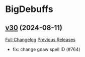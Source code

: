# BigDebuffs

## [v30](https://github.com/jordonwow/bigdebuffs/tree/v30) (2024-08-11)
[Full Changelog](https://github.com/jordonwow/bigdebuffs/compare/v29...v30) [Previous Releases](https://github.com/jordonwow/bigdebuffs/releases)

- fix: change gnaw spell ID (#764)  

